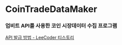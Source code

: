 # CoinTradeDataMaker

### 업비트 API를 사용한 코인 시장데이터 수집 프로그램

[API 발급 방법 - LeeCoder 티스토리](https://lee-coder.tistory.com/129)
